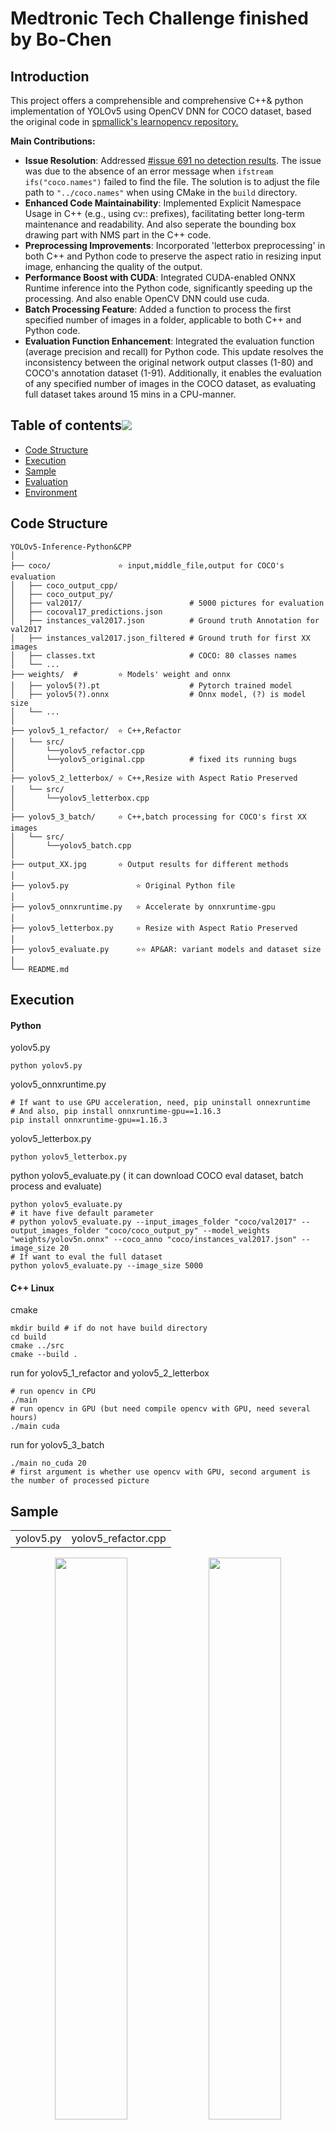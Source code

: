 # Medtronic Tech Challenge finished by Bo-Chen

## Introduction

This project offers a comprehensible and comprehensive C++& python implementation of YOLOv5 using OpenCV DNN for COCO dataset, based the original code in [spmallick's learnopencv repository.](https://github.com/spmallick/learnopencv/tree/master/Object-Detection-using-YOLOv5-and-OpenCV-DNN-in-CPP-and-Python)

**Main Contributions:**

- **Issue Resolution**: Addressed [#issue 691 no detection results](https://github.com/spmallick/learnopencv/issues/691). The issue was due to the absence of an error message when `ifstream ifs("coco.names")` failed to find the file. The solution is to adjust the file path to `"../coco.names"` when using CMake in the `build` directory.
- **Enhanced Code Maintainability**: Implemented Explicit Namespace Usage in C++ (e.g., using cv:: prefixes), facilitating better long-term maintenance and readability. And also seperate the bounding box drawing part with NMS part in the C++ code.
- **Preprocessing Improvements**: Incorporated 'letterbox preprocessing' in both C++ and Python code to preserve the aspect ratio in resizing input image, enhancing the quality of the output.
- **Performance Boost with CUDA**: Integrated CUDA-enabled ONNX Runtime inference into the Python code, significantly speeding up the processing. And also enable OpenCV DNN could use cuda.
- **Batch Processing Feature**: Added a function to process the first specified number of images in a folder, applicable to both C++ and Python code.
- **Evaluation Function Enhancement**: Integrated the evaluation function (average precision and recall) for Python code. This update resolves the inconsistency between the original network output classes (1-80) and COCO's annotation dataset (1-91). Additionally, it enables the evaluation of any specified number of images in the COCO dataset, as evaluating full dataset takes around 15 mins in a CPU-manner.





## Table of contents[![](https://raw.githubusercontent.com/aregtech/areg-sdk/master/docs/img/pin.svg)](#table-of-contents)

- [Code Structure](#code-structure)
- [Execution](#execution)
- [Sample](#sample)
- [Evaluation](#evaluation)
- [Environment](#environment)



## Code Structure

```
YOLOv5-Inference-Python&CPP 
│
├── coco/               ⭐ input,middle_file,output for COCO's evaluation
│   ├── coco_output_cpp/                
│   ├── coco_output_py/
│   ├── val2017/                        # 5000 pictures for evaluation
│   ├── cocoval17_predictions.json
│   ├── instances_val2017.json          # Ground truth Annotation for val2017
│   ├── instances_val2017.json_filtered # Ground truth for first XX images
│   ├── classes.txt						# COCO: 80 classes names
│   └── ...
├── weights/  #         ⭐ Models' weight and onnx           
│   ├── yolov5(?).pt 					# Pytorch trained model
│   ├── yolov5(?).onnx                  # Onnx model, (?) is model size 
│   └── ...
│
├── yolov5_1_refactor/  ⭐ C++,Refactor
│   └── src/
│   	└──yolov5_refactor.cpp          
│   	└──yolov5_original.cpp          # fixed its running bugs
│
├── yolov5_2_letterbox/ ⭐ C++,Resize with Aspect Ratio Preserved
│   └── src/
│   	└──yolov5_letterbox.cpp
│ 
├── yolov5_3_batch/     ⭐ C++,batch processing for COCO's first XX images
│   └── src/
│   	└──yolov5_batch.cpp
│
├── output_XX.jpg       ⭐ Output results for different methods
│
├── yolov5.py               ⭐ Original Python file
│
├── yolov5_onnxruntime.py   ⭐ Accelerate by onnxruntime-gpu 
│
├── yolov5_letterbox.py     ⭐ Resize with Aspect Ratio Preserved
│
├── yolov5_evaluate.py   	⭐⭐ AP&AR: variant models and dataset size
│
└── README.md

```



## Execution

#### Python

yolov5.py

```
python yolov5.py 
```

yolov5_onnxruntime.py
```
# If want to use GPU acceleration, need, pip uninstall onnexruntime
# And also, pip install onnxruntime-gpu==1.16.3
pip install onnxruntime-gpu==1.16.3
```

yolov5_letterbox.py

```
python yolov5_letterbox.py
```

python yolov5_evaluate.py ( it can download COCO eval dataset, batch process and evaluate)

```
python yolov5_evaluate.py
# it have five default parameter
# python yolov5_evaluate.py --input_images_folder "coco/val2017" --output_images_folder "coco/coco_output_py" --model_weights "weights/yolov5n.onnx" --coco_anno "coco/instances_val2017.json" --image_size 20
# If want to eval the full dataset 
python yolov5_evaluate.py --image_size 5000
```

#### C++ Linux

cmake

```
mkdir build # if do not have build directory
cd build
cmake ../src
cmake --build .
```

run for yolov5_1_refactor and yolov5_2_letterbox

```
# run opencv in CPU
./main
# run opencv in GPU (but need compile opencv with GPU, need several hours)
./main cuda
```

run for yolov5_3_batch

```
./main no_cuda 20
# first argument is whether use opencv with GPU, second argument is the number of processed picture
```

## Sample

<table align="center">
  <tr>
    <td align="center">yolov5.py</td>
    <td align="center">yolov5_refactor.cpp</td>
  </tr>
</table>
<!-- Second Row with Images --> <p align="center">
  <img src="./output_py.jpg" width="48%" />
  <img src="./output_cpp.jpg" width="48%" />
</p>

<table align="center">
  <tr>
    <td align="center">yolov5.py</td>
    <td align="center">yolov5_onnxruntime.py</td>
  </tr>
</table>
<!-- Second Row with Images --> <p align="center"><img src="./output_py.jpg" width="48%" /> <img src="./output_py_onnxruntime.jpg" width="48%" /> </p>
> Inference time: 107ms vs 17ms

<table align="center">
  <tr>
    <td align="center">yolov5.py</td>
    <td align="center">yolov5_letterbox.py</td>
  </tr>
</table>
<!-- Second Row with Images --> <p align="center"> <img src="./output_py.jpg" width="48%" /> <img src="./output_py_letterbox.jpg" width="48%" /> </p>
> Adding letterbox preprocessing could improve the detection result (more people are detetced)



## Evaluation

### Python and C++ implementation equivalence
Python command to process first 20 pictures (automatically download and unzip val2017/): `python yolov5_evaluate.py --image_size 20`  
C++ command to process first 20 pictures: `./main no_cuda 20`
<table align="center">
  <tr>
    <td align="center">./coco/coco_output_py</td>
    <td align="center">./coco/coco_output_cpp</td>
  </tr>
</table>

<div>
  <img src="./coco/coco_output_py/285.jpg" width="48%" /> 
  <img src="./coco/coco_output_cpp/000000000285.jpg" width="48%" />
</div>
<div>
  <img src="./coco/coco_output_py/724.jpg" width="48%" /> 
  <img src="./coco/coco_output_cpp/000000000724.jpg" width="48%" />
</div>
<div>
  <img src="./coco/coco_output_py/885.jpg" width="48%" /> 
  <img src="./coco/coco_output_cpp/000000000885.jpg" width="48%" />
</div>


### Average precision, average recall and time for different models
If we use n size model for full dataset (5000 images) with command `python yolov5_evaluate.py --model_weights "weights/yolov5m.onnx" --image_size 5000` 

![截屏2023-12-27 18.02.57](https://typora-bochen.oss-cn-hongkong.aliyuncs.com/Typora/%E6%88%AA%E5%B1%8F2023-12-27%2018.02.57.png)


> mAP is 0.35, MAR is 0.40, average inference time is 196ms, but full running time is 20 mins without cuda-enabled! Considering this, my code could filtered the ground truth file, and evaluate for small dataset (first xx).

`python yolov5_evaluate.py --model_weights "weights/yolov5n.onnx" --image_size 20`  ![截屏2023-12-27 17.05.41](https://typora-bochen.oss-cn-hongkong.aliyuncs.com/Typora/%E6%88%AA%E5%B1%8F2023-12-27%2017.05.41.png)
`python yolov5_evaluate.py --model_weights "weights/yolov5s.onnx" --image_size 20`  ![截屏2023-12-27 17.03.46](https://typora-bochen.oss-cn-hongkong.aliyuncs.com/Typora/%E6%88%AA%E5%B1%8F2023-12-27%2017.03.46.png)
`python yolov5_evaluate.py --model_weights "weights/yolov5m.onnx" --image_size 20`  

![截屏2023-12-27 17.04.12](https://typora-bochen.oss-cn-hongkong.aliyuncs.com/Typora/%E6%88%AA%E5%B1%8F2023-12-27%2017.04.12.png)



## Environment

## Method 1
#### Build local docker and compile opencv (1h), core steps are step 4 & step 5
>- Step1: download docker follow the guidance https://docs.docker.com/engine/install/ubuntu/ 
>
>```
>docker run hello-world  #test
>systemctl restart docker #restart
># if have to run docker with sudo, and daemon is at unix:///home/XXX rather than unix:///var/xxx, need rm -rf .docker/
>```
>
>- Step2: Add GPG key and Nvidia repository, follow the guidance https://docs.nvidia.com/datacenter/cloud-native/container-toolkit/latest/install-guide.html
>
>And install nvidia-container-toolkit
>
>```
>sudo apt-get update
>sudo apt-get install -y nvidia-container-toolkit
>```
>
>- Step3: Pull an image (nvcr.io/nvidia/pytorch:22.03-py3) to create container named env_pyt, from Nvidia website https://catalog.ngc.nvidia.com/containers. 
>
>```
>docker run --gpus all -it --name env_pyt -v $(pwd):/app nvcr.io/nvidia/pytorch:22.03-py3
>```
>
>- Step4: Install opencv 4.5.5 and opencv_contrib 4.5.5
>
>```
># prerequisities
>apt update && apt install -y cmake g++ wget unzip
># download and unpack sources
>wget -O opencv.zip https://github.com/opencv/opencv/archive/4.5.5.zip
>wget -O opencv_contrib.zip https://github.com/opencv/opencv_contrib/archive/4.5.5.zip
>unzip opencv.zip
>unzip opencv_contrib.zip
># configure
>mkdir -p build && cd build
>cmake -DOPENCV_EXTRA_MODULES_PATH=../opencv_contrib-4.5.5/modules ../opencv-4.5.5
>cmake --build .
>make install
>```
>
>- Step 5: install some library for python.
>```
>apt install -y libgl1-mesa-glx
>pip install -r requirements.txt
>install opencv-python==4.5.5.64
>```

